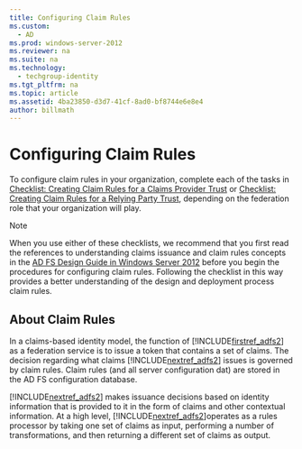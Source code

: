 ```yaml
---
title: Configuring Claim Rules
ms.custom: 
  - AD
ms.prod: windows-server-2012
ms.reviewer: na
ms.suite: na
ms.technology: 
  - techgroup-identity
ms.tgt_pltfrm: na
ms.topic: article
ms.assetid: 4ba23850-d3d7-41cf-8ad0-bf8744e6e8e4
author: billmath
---
```

# Configuring Claim Rules
To configure claim rules in your organization, complete each of the tasks in [Checklist: Creating Claim Rules for a Claims Provider Trust](../Topic/Checklist--Creating-Claim-Rules-for-a-Claims-Provider-Trust.md) or [Checklist: Creating Claim Rules for a Relying Party Trust](../Topic/Checklist--Creating-Claim-Rules-for-a-Relying-Party-Trust.md), depending on the federation role that your organization will play.  
  
> [!NOTE]  
> When you use either of these checklists, we recommend that you first read the references to understanding claims issuance and claim rules concepts in the [AD FS Design Guide in Windows Server 2012](../Topic/AD-FS-Design-Guide-in-Windows-Server-2012.md) before you begin the procedures for configuring claim rules. Following the checklist in this way provides a better understanding of the design and deployment process claim rules.  
  
## About Claim Rules  
In a claims\-based identity model, the function of [!INCLUDE[firstref_adfs2](../Token/firstref_adfs2_md.md)] as a federation service is to issue a token that contains a set of claims. The decision regarding what claims [!INCLUDE[nextref_adfs2](../Token/nextref_adfs2_md.md)] issues is governed by claim rules. Claim rules \(and all server configuration dat\) are stored in the AD FS configuration database.  
  
[!INCLUDE[nextref_adfs2](../Token/nextref_adfs2_md.md)] makes issuance decisions based on identity information that is provided to it in the form of claims and other contextual information. At a high level, [!INCLUDE[nextref_adfs2](../Token/nextref_adfs2_md.md)]operates as a rules processor by taking one set of claims as input, performing a number of transformations, and then returning a different set of claims as output.  
  

